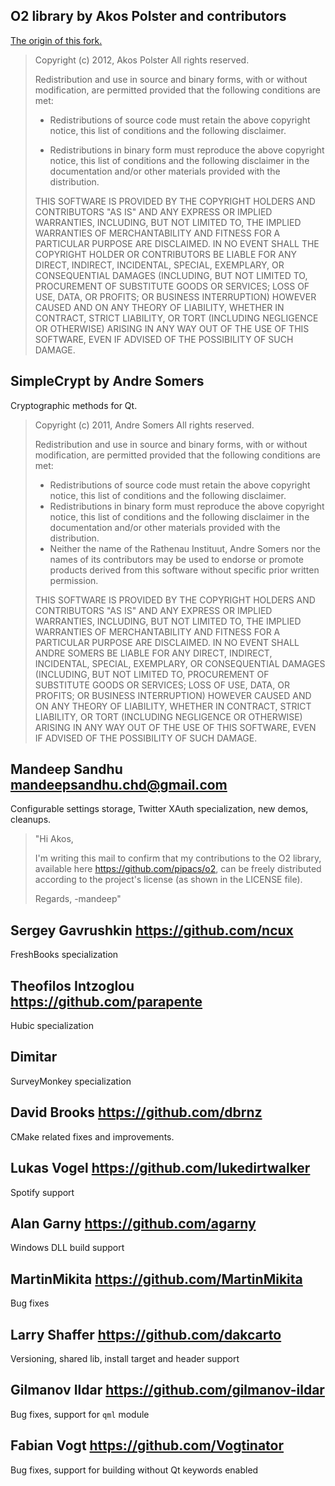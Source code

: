## O2 library by Akos Polster and contributors

[The origin of this fork.](https://github.com/pipacs/o2)

> Copyright (c) 2012, Akos Polster
> All rights reserved.
>
> Redistribution and use in source and binary forms, with or without
> modification, are permitted provided that the following conditions are met:
>
>  * Redistributions of source code must retain the above copyright notice, this
> list of conditions and the following disclaimer.
>
>  * Redistributions in binary form must reproduce the above copyright notice,
> this list of conditions and the following disclaimer in the documentation
> and/or other materials provided with the distribution.
>
> THIS SOFTWARE IS PROVIDED BY THE COPYRIGHT HOLDERS AND CONTRIBUTORS "AS IS"
> AND ANY EXPRESS OR IMPLIED WARRANTIES, INCLUDING, BUT NOT LIMITED TO, THE
> IMPLIED WARRANTIES OF MERCHANTABILITY AND FITNESS FOR A PARTICULAR PURPOSE ARE
> DISCLAIMED. IN NO EVENT SHALL THE COPYRIGHT HOLDER OR CONTRIBUTORS BE LIABLE
> FOR ANY DIRECT, INDIRECT, INCIDENTAL, SPECIAL, EXEMPLARY, OR CONSEQUENTIAL
> DAMAGES (INCLUDING, BUT NOT LIMITED TO, PROCUREMENT OF SUBSTITUTE GOODS OR
> SERVICES; LOSS OF USE, DATA, OR PROFITS; OR BUSINESS INTERRUPTION) HOWEVER
> CAUSED AND ON ANY THEORY OF LIABILITY, WHETHER IN CONTRACT, STRICT LIABILITY,
> OR TORT (INCLUDING NEGLIGENCE OR OTHERWISE) ARISING IN ANY WAY OUT OF THE USE
> OF THIS SOFTWARE, EVEN IF ADVISED OF THE POSSIBILITY OF SUCH DAMAGE.

## SimpleCrypt by Andre Somers

Cryptographic methods for Qt.

> Copyright (c) 2011, Andre Somers
> All rights reserved.
> 
> Redistribution and use in source and binary forms, with or without
> modification, are permitted provided that the following conditions are met:
> 
>    * Redistributions of source code must retain the above copyright
>      notice, this list of conditions and the following disclaimer.
>    * Redistributions in binary form must reproduce the above copyright
>      notice, this list of conditions and the following disclaimer in the
>      documentation and/or other materials provided with the distribution.
>    * Neither the name of the Rathenau Instituut, Andre Somers nor the
>      names of its contributors may be used to endorse or promote products
>      derived from this software without specific prior written permission.
> 
> THIS SOFTWARE IS PROVIDED BY THE COPYRIGHT HOLDERS AND CONTRIBUTORS "AS IS" AND
> ANY EXPRESS OR IMPLIED WARRANTIES, INCLUDING, BUT NOT LIMITED TO, THE IMPLIED
> WARRANTIES OF MERCHANTABILITY AND FITNESS FOR A PARTICULAR PURPOSE ARE
> DISCLAIMED. IN NO EVENT SHALL ANDRE SOMERS BE LIABLE FOR ANY
> DIRECT, INDIRECT, INCIDENTAL, SPECIAL, EXEMPLARY, OR CONSEQUENTIAL DAMAGES
> (INCLUDING, BUT NOT LIMITED TO, PROCUREMENT OF SUBSTITUTE GOODS OR SERVICES;
> LOSS OF USE, DATA, OR PROFITS; OR BUSINESS INTERRUPTION) HOWEVER CAUSED AND
> ON ANY THEORY OF LIABILITY, WHETHER IN CONTRACT, STRICT LIABILITY, OR TORT
> (INCLUDING NEGLIGENCE OR OTHERWISE) ARISING IN ANY WAY OUT OF THE USE OF THIS
> SOFTWARE, EVEN IF ADVISED OF THE POSSIBILITY OF SUCH DAMAGE.

## Mandeep Sandhu <mandeepsandhu.chd@gmail.com>

Configurable settings storage, Twitter XAuth specialization, new demos, cleanups.

> "Hi Akos,
> 
> I'm writing this mail to confirm that my contributions to the O2 library, available here https://github.com/pipacs/o2, can be freely distributed according to the project's license (as shown in the LICENSE file).
> 
> Regards,
> -mandeep"

## Sergey Gavrushkin <https://github.com/ncux>

FreshBooks specialization

## Theofilos Intzoglou <https://github.com/parapente>

Hubic specialization

## Dimitar

SurveyMonkey specialization

## David Brooks <https://github.com/dbrnz>

CMake related fixes and improvements.

## Lukas Vogel <https://github.com/lukedirtwalker>

Spotify support

## Alan Garny <https://github.com/agarny>

Windows DLL build support

## MartinMikita <https://github.com/MartinMikita>

Bug fixes

## Larry Shaffer <https://github.com/dakcarto>

Versioning, shared lib, install target and header support

## Gilmanov Ildar <https://github.com/gilmanov-ildar>

Bug fixes, support for ```qml``` module

## Fabian Vogt <https://github.com/Vogtinator>

Bug fixes, support for building without Qt keywords enabled
